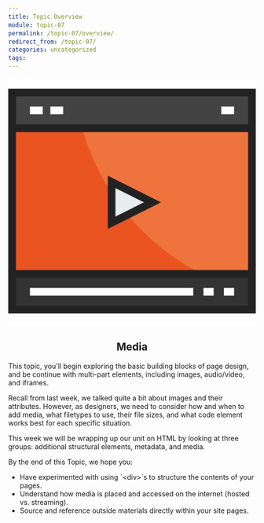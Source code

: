 ```yaml
---
title: Topic Overview
module: topic-07
permalink: /topic-07/overview/
redirect_from: /topic-07/
categories: uncategorized
tags:
---
```


<div class="section-title">
  <img src="../img/assignment-07.svg" alt="" title="Assignment 7: Media" />
  <h2 style="text-align: center;">Media</h2>
</div>

This topic, you'll begin exploring the basic building blocks of page design, and be continue with multi-part elements, including images, audio/video, and iframes.

Recall from last week, we talked quite a bit about images and their attributes.  However, as designers, we need to consider how and when to add media, what filetypes to use, their file sizes, and what code element works best for each specific situation.

This week we will be wrapping up our unit on HTML by looking at three groups: additional structural elements, metadata, and media.

By the end of this Topic, we hope you:
<ul class="pros-and-cons">
  <li class="icon-pro">Have experimented with using `&lt;div&gt;`s to structure the contents of your pages.</li>
  <li class="icon-pro">Understand how media is placed and accessed on the internet (hosted vs. streaming).</li>
  <li class="icon-pro">Source and reference outside materials directly within your site pages.</li>
</ul>
